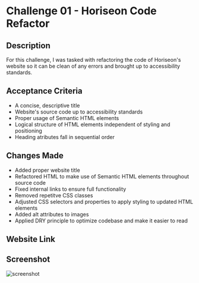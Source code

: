 # Challenge 01 - Horiseon Code Refactor

## Description

For this challenge, I was tasked with refactoring the code of Horiseon's website so it can be clean of any errors and brought up to accessibility standards.

## Acceptance Criteria

- A concise, descriptive title
- Website's source code up to accessibility standards
- Proper usage of Semantic HTML elements
- Logical structure of HTML elements independent of styling and positioning
- Heading atributes fall in sequential order

## Changes Made

- Added proper website title
- Refactored HTML to make use of Semantic HTML elements throughout source code
- Fixed internal links to ensure full functionality
- Removed repetitve CSS classes
- Adjusted CSS selectors and properties to apply styling to updated HTML elements
- Added alt attributes to images
- Applied DRY principle to optimize codebase and make it easier to read 


## Website Link

## Screenshot

![screenshot](/assets/images/horiseon-screenshot.png)